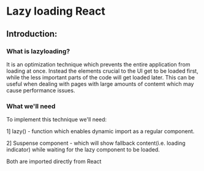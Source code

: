 # Lazy loading React

## Introduction:

### What is lazyloading?

It is an optimization technique which prevents the entire application from loading at once.
Instead the elements crucial to the UI get to be loaded first, while the less important parts of the code will get loaded later. This can be useful when dealing with pages with large amounts of contemt which may cause performance issues.

### What we'll need

To implement this technique we'll need:

1] lazy() - function which enables dynamic import as a regular component.

2] Suspense component - which will show fallback content(i.e. loading indicator) while waiting for the lazy component to be loaded.

Both are imported directly from React

